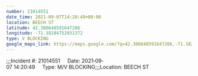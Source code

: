 ```yaml
---
number: 21014551
date_time: 2021-09-07T14:20:49+00:00
location: BEECH ST
latitude: 42.386648591647266
longitude: -71.18284752931372
type: V BLOCKING
google_maps_link: https://maps.google.com/?q=42.386648591647266,-71.18284752931372
---
```


;;;Incident #: 21014551     Date: 2021‐09‐07 14:20:49     Type: M/V BLOCKING;;;Location: BEECH ST
